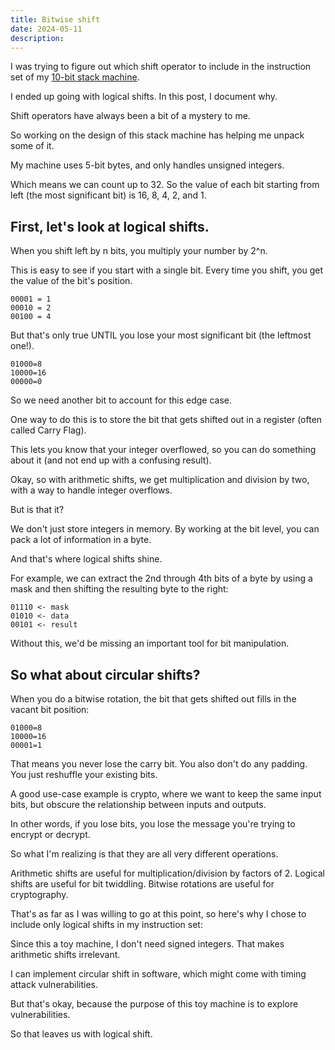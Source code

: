 ```yaml
---
title: Bitwise shift
date: 2024-05-11
description: 
---
```


I was trying to figure out which shift operator to include in the instruction set of my [10-bit stack machine](/xor).

I ended up going with logical shifts. In this post, I document why.


Shift operators have always been a bit of a mystery to me. 

So working on the design of this stack machine has helping me unpack some of it.


My machine uses 5-bit bytes, and only handles unsigned integers.

Which means we can count up to 32. So the value of each bit starting from left (the most significant bit) is 16, 8, 4, 2, and 1.


## First, let's look at logical shifts.

When you shift left by n bits, you multiply your number by 2^n.

This is easy to see if you start with a single bit. Every time you shift, you get the value of the bit's position.

```
00001 = 1
00010 = 2
00100 = 4
```

But that's only true UNTIL you lose your most significant bit (the leftmost one!).

```
01000=8
10000=16
00000=0
```

So we need another bit to account for this edge case.


One way to do this is to store the bit that gets shifted out in a register (often called Carry Flag). 

This lets you know that your integer overflowed, so you can do something about it (and not end up with a confusing result).


Okay, so with arithmetic shifts, we get multiplication and division by two, with a way to handle integer overflows.

But is that it?


We don't just store integers in memory. By working at the bit level, you can pack a lot of information in a byte.

And that's where logical shifts shine. 


For example, we can extract the 2nd through 4th bits of a byte by using a mask and then shifting the resulting byte to the right:

```
01110 <- mask
01010 <- data
00101 <- result
```


Without this, we'd be missing an important tool for bit manipulation.

## So what about circular shifts?


When you do a bitwise rotation, the bit that gets shifted out fills in the vacant bit position:

```
01000=8
10000=16
00001=1
```

That means you never lose the carry bit. You also don't do any padding. You just reshuffle your existing bits.


A good use-case example is crypto, where we want to keep the same input bits, but obscure the relationship between inputs and outputs. 

In other words, if you lose bits, you lose the message you're trying to encrypt or decrypt.


So what I'm realizing is that they are all very different operations.

Arithmetic shifts are useful for multiplication/division by factors of 2.
Logical shifts are useful for bit twiddling.
Bitwise rotations are useful for cryptography.


That's as far as I was willing to go at this point, so here's why I chose to include only logical shifts in my instruction set:


Since this a toy machine, I don't need signed integers. That makes arithmetic shifts irrelevant. 

I can implement circular shift in software, which might come with timing attack vulnerabilities. 


But that's okay, because the purpose of this toy machine is to explore vulnerabilities.

So that leaves us with logical shift.

